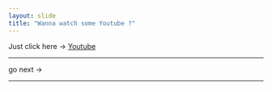 ```yaml
---
layout: slide
title: "Wanna watch some Youtube ?"
---
```

Just click here → [Youtube](https://www.youtube.com/)

---
go next →

---
